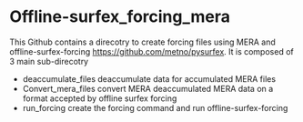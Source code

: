 # Offline-surfex_forcing_mera
This Github contains a direcotry to create forcing files using MERA and offline-surfex-forcing  https://github.com/metno/pysurfex.
It is composed of 3 main sub-direcotry
 * deaccumulate_files deaccumulate data for accumulated MERA files
 * Convert_mera_files convert MERA deaccumulated MERA data on a format accepted by offline surfex forcing 
 * run_forcing create the forcing command and run offline-surfex-forcing 
